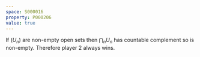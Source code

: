 ```yaml
---
space: S000016
property: P000206
value: true
---
```


If $(U_n)$ are non-empty open sets then $\bigcap_n U_n$ has countable complement so is non-empty. Therefore player $2$ always wins.

